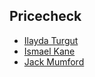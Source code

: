 ## Pricecheck

* [Ilayda Turgut](https://github.com/iturgut)
* [Ismael Kane](https://github.com/Ismaelkane)
* [Jack Mumford](https://github.com/jack-mumford)